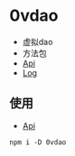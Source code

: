 # 0vdao

* 虚拟dao
* 方法包
* [Api](./README_API.md)
* [Log](./README_LOG.md)

## 使用

* [Api](./README_API.md)

```shell
npm i -D 0vdao
```
